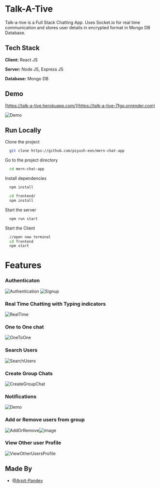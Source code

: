 
# Talk-A-Tive

Talk-a-tive is a Full Stack Chatting App.
Uses Socket.io for real time communication and stores user details in encrypted format in Mongo DB Database.
## Tech Stack

**Client:** React JS

**Server:** Node JS, Express JS

**Database:** Mongo DB
  
## Demo

[https://talk-a-tive.herokuapp.com/](https://talk-a-tive-7fgq.onrender.com)

![Demo](https://github.com/opacarophile08/Let-s-Talk-Chatapp/assets/115164224/a9569c4e-85de-4d6d-b1a2-07e4839666a5)
## Run Locally

Clone the project

```bash
  git clone https://github.com/piyush-eon/mern-chat-app
```

Go to the project directory

```bash
  cd mern-chat-app
```

Install dependencies

```bash
  npm install
```

```bash
  cd frontend/
  npm install
```

Start the server

```bash
  npm run start
```
Start the Client

```bash
  //open now terminal
  cd frontend
  npm start
```

  
# Features

### Authenticaton
![Authentication](https://github.com/opacarophile08/Let-s-Talk-Chatapp/assets/115164224/598fdbeb-a87e-4fb8-bacc-b0a677d58b49)
![Signup](https://github.com/opacarophile08/Let-s-Talk-Chatapp/assets/115164224/17c740fa-8ce1-45a0-b131-de9b9d78abca)
### Real Time Chatting with Typing indicators
![RealTime](https://github.com/opacarophile08/Let-s-Talk-Chatapp/assets/115164224/89cb2af2-0506-4d70-a52e-5b75e5a479b2)
### One to One chat
![OneToOne](https://github.com/opacarophile08/Let-s-Talk-Chatapp/assets/115164224/049049c7-ddb1-4e3a-9141-362a9aeb230e)
### Search Users
![SearchUsers](https://github.com/opacarophile08/Let-s-Talk-Chatapp/assets/115164224/e766e632-e0d7-45a0-ba27-05eff15c8f3c)
### Create Group Chats
![CreateGroupChat](https://github.com/opacarophile08/Let-s-Talk-Chatapp/assets/115164224/e3223140-7d75-48a4-8a93-8f917e16e9d8)
### Notifications 
![Demo](https://github.com/opacarophile08/Let-s-Talk-Chatapp/assets/115164224/a9569c4e-85de-4d6d-b1a2-07e4839666a5)
### Add or Remove users from group
![AddOrRemove](https://github.com/opacarophile08/Let-s-Talk-Chatapp/assets/115164224/1f2559ec-8ded-4145-b28f-30810d70d756)![image](https://github.com/opacarophile08/Let-s-Talk-Chatapp/assets/115164224/5bc2a02c-ba38-49c9-8bce-42d0650d5f87)
### View Other user Profile
![ViewOtherUsersProfile](https://github.com/opacarophile08/Let-s-Talk-Chatapp/assets/115164224/7599eedd-ac4c-418c-bd59-287158ef299a)
## Made By

- [@Arpit-Pandey](https://github.com/opacarophile08)

  
